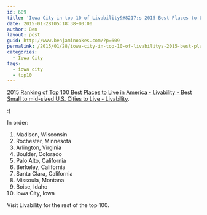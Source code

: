 ```yaml
---
id: 609
title: 'Iowa City in top 10 of Livability&#8217;s 2015 Best Places to Live'
date: 2015-01-28T05:18:38+00:00
author: Ben
layout: post
guid: http://www.benjaminoakes.com/?p=609
permalink: /2015/01/28/iowa-city-in-top-10-of-livabilitys-2015-best-places-to-live/
categories:
  - Iowa City
tags:
  - iowa city
  - top10
---
```

[2015 Ranking of Top 100 Best Places to Live in America - Livability - Best Small to mid-sized U.S. Cities to Live - Livability](http://livability.com/best-places/top-100-best-places-to-live/2015).

:)

In order:

  1. Madison, Wisconsin
  2. Rochester, Minnesota
  3. Arlington, Virginia
  4. Boulder, Colorado
  5. Palo Alto, California
  6. Berkeley, California
  7. Santa Clara, California
  8. Missoula, Montana
  9. Boise, Idaho
 10. Iowa City, Iowa

Visit Livability for the rest of the top 100.